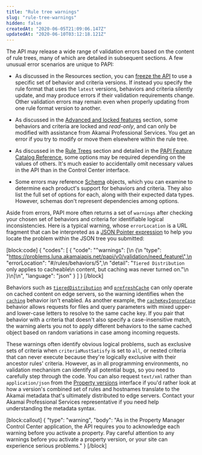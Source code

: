 ```yaml
---
title: "Rule tree warnings"
slug: "rule-tree-warnings"
hidden: false
createdAt: "2020-06-05T21:09:06.147Z"
updatedAt: "2020-06-10T03:12:18.121Z"
---
```

The API may release a wide range of validation errors based on the content of rule trees, many of which are detailed in subsequent sections. A few unusual error scenarios are unique to PAPI:

- As discussed in the Resources section, you can [freeze the API](doc:freeze-a-rule-trees-feature-set) to use a specific set of behavior and criteria versions. If instead you specify the rule format that uses the `latest` versions, behaviors and criteria silently update, and may produce errors if their validation requirements change. Other validation errors may remain even when properly updating from one rule format version to another.

- As discussed in the [Advanced and locked features](doc:advanced-and-locked-features) section, some behaviors and criteria are locked and _read-only_, and can only be modified with assistance from Akamai Professional Services. You get an error if you try to modify or move them elsewhere within the rule tree.

- As discussed in the [Rule Trees](doc:rule-trees) section and detailed in the [PAPI Feature Catalog Reference](https://learn.akamai.com/en-us/api/core_features/property_manager/vlatest.html), some options may be required depending on the values of others. It's much easier to accidentally omit necessary values in the API than in the Control Center interface.

- Some errors may reference [Schema](#schemasgroup) objects, which you can examine to determine each product's support for behaviors and criteria. They also list the full set of options for each, along with their expected data types. However, schemas don't represent dependencies among options.

Aside from errors, PAPI more often returns a set of `warnings` after checking your chosen set of behaviors and criteria for identifiable logical inconsistencies. Here is a typical warning, whose `errorLocation` is a URL fragment that can be interpreted as a [JSON Pointer expression](https://tools.ietf.org/html/rfc6901) to help you locate the problem within the JSON tree you submitted:

[block:code]
{
  "codes": [
    {
      "code": "\"warnings\": [\n    {\n        \"type\": \"https://problems.luna.akamaiapis.net/papi/v0/validation/need_feature\",\n        \"errorLocation\": \"#/rules/behaviors/5\",\n        \"detail\": \"`Tiered Distribution` only applies to cacheable\n              content, but caching was never turned on.\"\n    }\n]\n",
      "language": "json"
    }
  ]
}
[/block]

Behaviors such as [`tieredDistribution`](https://learn.akamai.com/en-us/api/core_features/property_manager/vlatest.html#tiereddistribution) and [`prefreshCache`](https://learn.akamai.com/en-us/api/core_features/property_manager/vlatest.html#prefreshcache) can only operate on cached content on edge servers, so the warning identifies when the [`caching`](https://learn.akamai.com/en-us/api/core_features/property_manager/vlatest.html#caching) behavior isn't enabled. As another example, the [`cacheKeyIgnoreCase`](https://learn.akamai.com/en-us/api/core_features/property_manager/vlatest.html#cachekeyignorecase) behavior allows requests for files and query parameters with mixed upper- and lower-case letters to resolve to the same cache key. If you pair that behavior with a criteria that doesn't also specify a case-insensitive match, the warning alerts you not to apply different behaviors to the same cached object based on random variations in case among incoming requests.

These warnings often identify obvious logical problems, such as exclusive sets of criteria when `criteriaMustSatisfy` is set to `all`, or nested criteria that can never execute because they're logically exclusive with their ancestor rules' criteria. However, as in all programming environments, no validation mechanism can identify all potential bugs, so you need to carefully step through the code. You can also request `text/xml` rather than `application/json` from the [Property versions](#propertyversionsgroup) interface if you'd rather look at how a version's combined set of rules and hostnames translate to the Akamai metadata that's ultimately distributed to edge servers. Contact your Akamai Professional Services representative if you need help understanding the metadata syntax.

[block:callout]
{
  "type": "warning",
  "body": "As in the Property Manager Control Center application, the API requires you to acknowledge each warning before you activate a property. Pay careful attention to any warnings before you activate a property version, or your site can experience serious problems."
}
[/block]